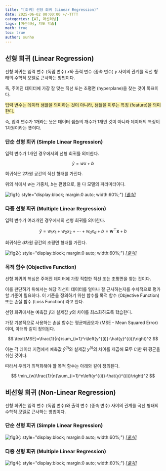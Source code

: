 ```yaml
---
title: "[회귀] 선형 회귀 (Linear Regression)"
date: 2025-06-02 00:00:00 +/-TTTT
categories: [AI, 머신러닝]
tags: [머신러닝, 지도 학습]
math: true
toc: true
author: sunho
---
```


## 선형 회귀 (Linear Regression)

선형 회귀는 입력 변수 (독립 변수) $x$와 출력 변수 (종속 변수) $y$ 사이의 관계를 직선 형태의 수학적 모델로 근사하는 방법이다.

즉, 주어진 데이터에 가장 잘 맞는 직선 또는 초평면 (hyperplane)을 찾는 것이 목표이다.

<span style="background-color:#fff5b1">입력 변수는 데이터 샘플을 의미하는 것이 아니라, 샘플을 이루는 특징 (feature)을 의미한다.</span>

즉, 입력 변수가 1개라는 뜻은 데이터 샘플의 개수가 1개인 것이 아니라 데이터의 특징이 1차원이라는 뜻이다.

### 단순 선형 회귀 (Simple Linear Regression)

입력 변수가 1개인 경우에서의 선형 회귀를 의미한다.

$$
\hat{y}=wx+b
$$

회귀식은 2차원 공간의 직선 형태를 가진다.

위의 식에서 $w$는 가중치, $b$는 편향으로, 둘 다 모델의 파라미터이다.

![fig1](ml/2-1.png){: style="display:block; margin:0 auto; width:60%;"}
_[[출처]](https://medium.datadriveninvestor.com/machine-learning-101-part-1-24835333d38a)_

### 다중 선형 회귀 (Multiple Linear Regression)

입력 변수가 여러개인 경우에서의 선형 회귀를 의미한다.

$$
\hat{y}=w_1x_1+w_2x_2+\cdots+w_dx_d+b=\mathbf{w}^\top\mathbf{x}+b
$$

회귀식은 $d$차원 공간의 초평면 형태를 가진다.

![fig2](ml/2-2.png){: style="display:block; margin:0 auto; width:60%;"}
_[[출처]](https://monosandalos.tistory.com/71)_

### 목적 함수 (Objective Function)

선형 회귀의 핵심은 주어진 데이터에 가장 적합한 직선 또는 초평면을 찾는 것이다.

이를 판단하기 위해서는 해당 직선이 데이터를 얼마나 잘 근사하는지를 수치적으로 평가할 기준이 필요하다. 이 기준을 정의하기 위한 함수를 목적 함수 (Objective Function) 또는 손실 함수 (Loss Function) 라고 한다.

선형 회귀에서는 예측값 $\hat{y}$과 실제값 $y$의 차이를 최소화하도록 학습한다.

가장 기본적으로 사용하는 손실 함수는 평균제곱오차 (MSE - Mean Squared Error) 이며, 아래와 같이 정의된다.

$$
\text{MSE}=\frac{1}{n}\sum_{i=1}^n\left(y^{(i)}-\hat{y}^{(i)}\right)^2
$$

이는 각 데이터 지점에서 예측값 $\hat{y}^{(i)}$와 실제값 $y^{(i)}$의 차이를 제곱해 모두 더한 뒤 평균을 취한 것이다.

따라서 우리가 최적화해야 할 목적 함수는 아래와 같이 정의된다.

$$
\min_{w}\frac{1}{n}\sum_{i=1}^n\left(y^{(i)}-\hat{y}^{(i)}\right)^2
$$

## 비선형 회귀 (Non-Linear Regression)

선형 회귀는 입력 변수 (독립 변수)와 출력 변수 (종속 변수) 사이의 관계를 곡선 형태의 수학적 모델로 근사하는 방법이다.

### 단순 선형 회귀 (Simple Linear Regression)

![fig3](ml/2-3.png){: style="display:block; margin:0 auto; width:60%;"}
_[[출처]](https://www.researchgate.net/figure/Figure-Different-variable-relationship-models_fig1_327423211)_

### 다중 선형 회귀 (Multiple Linear Regression)

![fig4](ml/2-4.png){: style="display:block; margin:0 auto; width:60%;"}
_[[출처]](https://www.statgraphics.com/blog/nonlinear_regression)_
